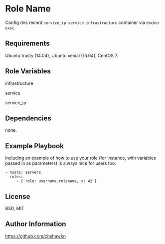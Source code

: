 Role Name
=========

Config dns record `service_ip service.infrastructure` container via `docker exec`.

Requirements
------------

Ubuntu trusty (14.04), Ubuntu xenial (16.04), CentOS 7.

Role Variables
--------------

infrastructure

service

service_ip

Dependencies
------------

none.

Example Playbook
----------------

Including an example of how to use your role (for instance, with variables passed in as parameters) is always nice for users too:

    - hosts: servers
      roles:
         - { role: username.rolename, x: 42 }

License
-------

BSD, MIT

Author Information
------------------

https://github.com/chshawkn
